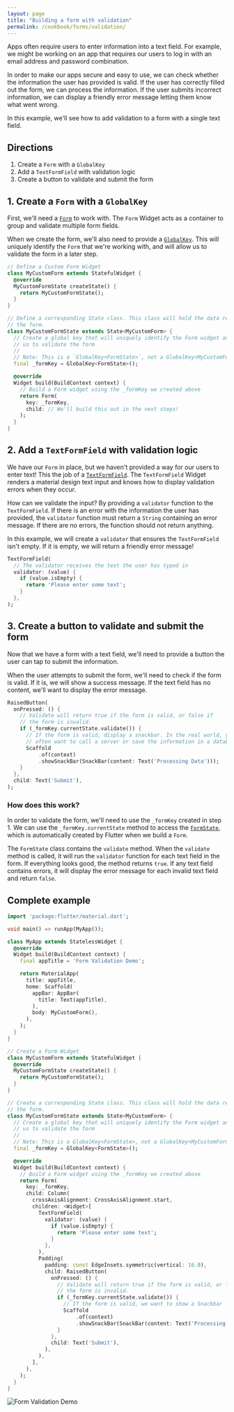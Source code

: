 ```yaml
---
layout: page
title: "Building a form with validation"
permalink: /cookbook/forms/validation/
---
```


Apps often require users to enter information into a text field. For 
example, we might be working on an app that requires our users to log in with an 
email address and password combination.

In order to make our apps secure and easy to use, we can check whether the 
information the user has provided is valid. If the user has correctly filled
out the form, we can process the information. If the user submits incorrect
information, we can display a friendly error message letting them know what went
wrong.

In this example, we'll see how to add validation to a form with a single 
text field. 

## Directions

  1. Create a `Form` with a `GlobalKey`
  2. Add a `TextFormField` with validation logic
  3. Create a button to validate and submit the form

## 1. Create a `Form` with a `GlobalKey`

First, we'll need a [`Form`](https://docs.flutter.io/flutter/widgets/Form-class.html) 
to work with. The `Form` Widget acts as a container to group and validate 
multiple form fields.

When we create the form, we'll also need to provide a [`GlobalKey`](https://docs.flutter.io/flutter/widgets/GlobalKey-class.html). 
This will uniquely identify the `Form` that we're working with, and will allow
us to validate the form in a later step. 

<!-- skip -->
```dart
// Define a Custom Form Widget
class MyCustomForm extends StatefulWidget {
  @override
  MyCustomFormState createState() {
    return MyCustomFormState();
  }
}

// Define a corresponding State class. This class will hold the data related to 
// the form.
class MyCustomFormState extends State<MyCustomForm> {
  // Create a global key that will uniquely identify the Form widget and allow
  // us to validate the form
  //
  // Note: This is a `GlobalKey<FormState>`, not a GlobalKey<MyCustomFormState>! 
  final _formKey = GlobalKey<FormState>();

  @override
  Widget build(BuildContext context) {
    // Build a Form widget using the _formKey we created above
    return Form(
      key: _formKey,
      child: // We'll build this out in the next steps!
    );
  }
}
```

## 2. Add a `TextFormField` with validation logic

We have our `Form` in place, but we haven't provided a way for our users to 
enter text! This the job of a [`TextFormField`](https://docs.flutter.io/flutter/material/TextFormField-class.html).
The `TextFormField` Widget renders a material design text input and knows how to
display validation errors when they occur.

How can we validate the input? By providing a `validator` function to the 
`TextFormField`. If there is an error with the information the user has
provided, the `validator` function must return a `String` containing
an error message. If there are no errors, the function should not return
anything.

In this example, we will create a `validator` that ensures the `TextFormField`
isn't empty. If it is empty, we will return a friendly error message!

<!-- skip -->
```dart
TextFormField(
  // The validator receives the text the user has typed in
  validator: (value) {
    if (value.isEmpty) {
      return 'Please enter some text';
    }
  },
);
```

## 3. Create a button to validate and submit the form

Now that we have a form with a text field, we'll need to provide a button the 
user can tap to submit the information. 

When the user attempts to submit the form, we'll need to check if the form is 
valid. If it is, we will show a success message. If the text field has no 
content, we'll want to display the error message.

<!-- skip -->
```dart
RaisedButton(
  onPressed: () {
    // Validate will return true if the form is valid, or false if
    // the form is invalid.
    if (_formKey.currentState.validate()) {
      // If the form is valid, display a snackbar. In the real world, you'd
      // often want to call a server or save the information in a database
      Scaffold
          .of(context)
          .showSnackBar(SnackBar(content: Text('Processing Data')));
    }
  },
  child: Text('Submit'),
);
```

### How does this work?

In order to validate the form, we'll need to use the `_formKey` created in 
step 1. We can use the `_formKey.currentState` method to access the 
[`FormState`](https://docs.flutter.io/flutter/widgets/FormState-class.html),
which is automatically created by Flutter when we build a `Form`. 

The `FormState` class contains the `validate` method. When the `validate` method
is called, it will run the `validator` function for each text field in the form. 
If everything looks good, the method returns `true`. If any text field contains
errors, it will display the error message for each invalid text field and return 
`false`.

## Complete example

```dart
import 'package:flutter/material.dart';

void main() => runApp(MyApp());

class MyApp extends StatelessWidget {
  @override
  Widget build(BuildContext context) {
    final appTitle = 'Form Validation Demo';

    return MaterialApp(
      title: appTitle,
      home: Scaffold(
        appBar: AppBar(
          title: Text(appTitle),
        ),
        body: MyCustomForm(),
      ),
    );
  }
}

// Create a Form Widget
class MyCustomForm extends StatefulWidget {
  @override
  MyCustomFormState createState() {
    return MyCustomFormState();
  }
}

// Create a corresponding State class. This class will hold the data related to
// the form.
class MyCustomFormState extends State<MyCustomForm> {
  // Create a global key that will uniquely identify the Form widget and allow
  // us to validate the form
  //
  // Note: This is a GlobalKey<FormState>, not a GlobalKey<MyCustomFormState>!
  final _formKey = GlobalKey<FormState>();

  @override
  Widget build(BuildContext context) {
    // Build a Form widget using the _formKey we created above
    return Form(
      key: _formKey,
      child: Column(
        crossAxisAlignment: CrossAxisAlignment.start,
        children: <Widget>[
          TextFormField(
            validator: (value) {
              if (value.isEmpty) {
                return 'Please enter some text';
              }
            },
          ),
          Padding(
            padding: const EdgeInsets.symmetric(vertical: 16.0),
            child: RaisedButton(
              onPressed: () {
                // Validate will return true if the form is valid, or false if
                // the form is invalid.
                if (_formKey.currentState.validate()) {
                  // If the form is valid, we want to show a Snackbar
                  Scaffold
                      .of(context)
                      .showSnackBar(SnackBar(content: Text('Processing Data')));
                }
              },
              child: Text('Submit'),
            ),
          ),
        ],
      ),
    );
  }
}
```

![Form Validation Demo](/images/cookbook/form-validation.gif)

